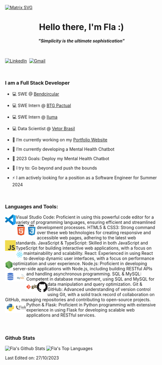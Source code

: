   [![Matrix SVG](https://raw.githubusercontent.com/rodrigograca31/rodrigograca31/master/matrix.svg)](https://www.youtube.com/watch?v=SDkAGkd4NLc) 
<p>
  <h1 align="center"><b>Hello there, I'm Fla :) </b></h1>
</p>

<p>
  <h4 align="center"><b><i>"Simplicity is the ultimate sophistication"</i></b></h4>
</p>

<p align="center">
<br>

<a href="https://www.linkedin.com/in/fl%C3%A1via-i-5aaab313a/"><img src="https://img.shields.io/badge/linkedin-%230077B5.svg?&style=for-the-badge&logo=linkedin&logoColor=white" alt="LinkedIn" /></a>&nbsp;
<a href="mailto:flavia.iespa@uni.minerva.edu"><img src="https://img.shields.io/badge/gmail-%23D14836.svg?&style=for-the-badge&logo=gmail&logoColor=white" alt="Gmail"/></a>&nbsp;
<!--<a href="https://kkvanonymous.github.io/"><img alt="Website" src="https://img.shields.io/website?style=for-the-badge&up_message=portfolio&url=https%3A%2F%2Fkkvanonymous.github.io%2F"></a>-->
</p>

<br>

<!--<img align="right" height="270px" alt="GIF" src="https://media.giphy.com/media/CVtNe84hhYF9u/giphy.gif" />-->

### I am a Full Stack Developer
- 💻 SWE @ <a href="https://www.bendcircular.com/">Bendcircular</a>
- 💻 SWE Intern @ <a href="https://www.btgpactual.us/">BTG Pactual</a>
- 💻 SWE Intern @ <a href="https://iluma.bio/">Iluma</a>
- 💻 Data Scientist @ <a href="https://www.vetorbrasil.org/">Vetor Brasil</a>

- 🔭 I’m currently working on my <a href="https://fla-portfolio.vercel.app/">Portfolio Website</a>
- 🌱 I’m currently developing a Mental Health Chatbot
- 🥅 2023 Goals: Deploy my Mental Health Chatbot
- 🧗 I try to: Go beyond and push the bounds
- ⚡ I am actively looking for a position as a Software Engineer for Summer 2024

<br>

### Languages and Tools: 

<img align="left" alt="Visual Studio Code" width="35px" src="https://raw.githubusercontent.com/github/explore/80688e429a7d4ef2fca1e82350fe8e3517d3494d/topics/visual-studio-code/visual-studio-code.png" />
Visual Studio Code: Proficient in using this powerful code editor for a variety of programming languages, ensuring efficient and streamlined development processes.

<img align="left" alt="HTML5" width="35px" src="https://raw.githubusercontent.com/github/explore/80688e429a7d4ef2fca1e82350fe8e3517d3494d/topics/html/html.png" />
<img align="left" alt="CSS3" width="35px" src="https://raw.githubusercontent.com/github/explore/80688e429a7d4ef2fca1e82350fe8e3517d3494d/topics/css/css.png" />
HTML5 & CSS3: Strong command over these web technologies for creating responsive and accessible web pages, adhering to the latest web standards.

<img align="left" alt="JavaScript" width="35px" src="https://raw.githubusercontent.com/github/explore/80688e429a7d4ef2fca1e82350fe8e3517d3494d/topics/javascript/javascript.png" />
JavaScript & TypeScript: Skilled in both JavaScript and TypeScript for building interactive web applications, with a focus on maintainability and scalability.

<img align="left" alt="React" width="26px" src="https://raw.githubusercontent.com/github/explore/80688e429a7d4ef2fca1e82350fe8e3517d3494d/topics/react/react.png" />
React: Experienced in using React to develop dynamic user interfaces, with a focus on performance optimization and user experience.

<img align="left" alt="Node.js" width="26px" src="https://raw.githubusercontent.com/github/explore/80688e429a7d4ef2fca1e82350fe8e3517d3494d/topics/nodejs/nodejs.png" />
Node.js: Proficient in developing server-side applications with Node.js, including building RESTful APIs and handling asynchronous programming.

<img align="left" alt="SQL" width="35px" src="https://raw.githubusercontent.com/github/explore/80688e429a7d4ef2fca1e82350fe8e3517d3494d/topics/sql/sql.png" />
<img align="left" alt="MySQL" width="35px" src="https://raw.githubusercontent.com/github/explore/80688e429a7d4ef2fca1e82350fe8e3517d3494d/topics/mysql/mysql.png" />
SQL & MySQL: Competent in database management, using SQL and MySQL for data manipulation and query optimization.

<img align="left" alt="Git" width="35px" src="https://raw.githubusercontent.com/github/explore/80688e429a7d4ef2fca1e82350fe8e3517d3494d/topics/git/git.png" />
<img align="left" alt="GitHub" width="35px" src="https://raw.githubusercontent.com/github/explore/78df643247d429f6cc873026c0622819ad797942/topics/github/github.png" />
Git & GitHub: Advanced understanding of version control using Git, with a solid track record of collaboration on GitHub, managing repositories and contributing to open-source projects.

<img align="left" alt="Python" width="35px" src="https://raw.githubusercontent.com/github/explore/80688e429a7d4ef2fca1e82350fe8e3517d3494d/topics/python/python.png" />
<img align="left" alt="Flask" width="35px" src="https://raw.githubusercontent.com/github/explore/80688e429a7d4ef2fca1e82350fe8e3517d3494d/topics/flask/flask.png" />
Python & Flask: Proficient in Python programming with extensive experience in using Flask for developing scalable web applications and RESTful services.

<br>
<br>
<br>


### Github Stats

<img src="https://github-readme-stats.vercel.app/api?username=FlaIespa&show_icons=true&include_all_commits=true&title_color=fff&icon_color=79ff97&text_color=efefef&bg_color=24292e" alt="Fla's Github Stats" width="60%">
  
<img src="https://github-readme-stats.vercel.app/api/top-langs/?username=FlaIespa&show_icons=true&hide_border=true&theme=radical" width="37%" alt="Fla's Top Languages">

Last Edited on: 27/10/2023



